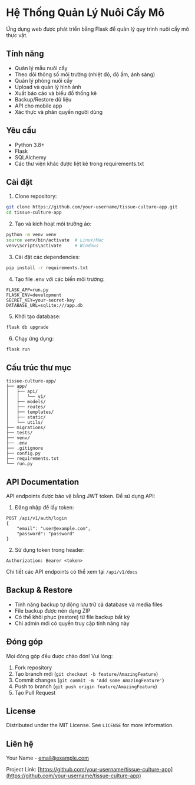 # Hệ Thống Quản Lý Nuôi Cấy Mô

Ứng dụng web được phát triển bằng Flask để quản lý quy trình nuôi cấy mô thực vật.

## Tính năng

- Quản lý mẫu nuôi cấy
- Theo dõi thông số môi trường (nhiệt độ, độ ẩm, ánh sáng)
- Quản lý phòng nuôi cấy
- Upload và quản lý hình ảnh
- Xuất báo cáo và biểu đồ thống kê
- Backup/Restore dữ liệu
- API cho mobile app
- Xác thực và phân quyền người dùng

## Yêu cầu

- Python 3.8+
- Flask
- SQLAlchemy
- Các thư viện khác được liệt kê trong requirements.txt

## Cài đặt

1. Clone repository:
```bash
git clone https://github.com/your-username/tissue-culture-app.git
cd tissue-culture-app
```

2. Tạo và kích hoạt môi trường ảo:
```bash
python -m venv venv
source venv/bin/activate  # Linux/Mac
venv\Scripts\activate     # Windows
```

3. Cài đặt các dependencies:
```bash
pip install -r requirements.txt
```

4. Tạo file .env với các biến môi trường:
```
FLASK_APP=run.py
FLASK_ENV=development
SECRET_KEY=your-secret-key
DATABASE_URL=sqlite:///app.db
```

5. Khởi tạo database:
```bash
flask db upgrade
```

6. Chạy ứng dụng:
```bash
flask run
```

## Cấu trúc thư mục

```
tissue-culture-app/
├── app/
│   ├── api/
│   │   └── v1/
│   ├── models/
│   ├── routes/
│   ├── templates/
│   ├── static/
│   └── utils/
├── migrations/
├── tests/
├── venv/
├── .env
├── .gitignore
├── config.py
├── requirements.txt
└── run.py
```

## API Documentation

API endpoints được bảo vệ bằng JWT token. Để sử dụng API:

1. Đăng nhập để lấy token:
```
POST /api/v1/auth/login
{
    "email": "user@example.com",
    "password": "password"
}
```

2. Sử dụng token trong header:
```
Authorization: Bearer <token>
```

Chi tiết các API endpoints có thể xem tại `/api/v1/docs`

## Backup & Restore

- Tính năng backup tự động lưu trữ cả database và media files
- File backup được nén dạng ZIP
- Có thể khôi phục (restore) từ file backup bất kỳ
- Chỉ admin mới có quyền truy cập tính năng này

## Đóng góp

Mọi đóng góp đều được chào đón! Vui lòng:

1. Fork repository
2. Tạo branch mới (`git checkout -b feature/AmazingFeature`)
3. Commit changes (`git commit -m 'Add some AmazingFeature'`)
4. Push to branch (`git push origin feature/AmazingFeature`)
5. Tạo Pull Request

## License

Distributed under the MIT License. See `LICENSE` for more information.

## Liên hệ

Your Name - email@example.com

Project Link: [https://github.com/your-username/tissue-culture-app](https://github.com/your-username/tissue-culture-app) 